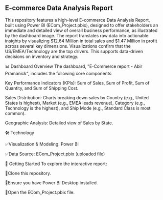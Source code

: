 E-commerce Data Analysis Report
-----------------------------------------------------------------------
This repository features a high-level E-commerce Data Analysis Report, built using Power BI (ECom_Project.pbix), designed to offer stakeholders an immediate and detailed view of overall business performance, as illustrated by the dashboard image. The report translates raw data into actionable insights by visualizing $12.64 Million in total sales and $1.47 Million in profit across several key dimensions. Visualizations confirm that the US/EMEA/Technology are the top drivers. This supports data-driven decisions on inventory and strategy.

📊 Dashboard Overview
The dashboard, "E-Commerce report - Abir Pramanick", includes the following core components:

Key Performance Indicators (KPIs): Sum of Sales, Sum of Profit, Sum of Quantity, and Sum of Shipping Cost.

Sales Distribution: Charts breaking down sales by Country (e.g., United States is highest), Market (e.g., EMEA leads revenue), Category (e.g., Technology is the highest), and Ship Mode (e.g., Standard Class is most common).

Geographic Analysis: Detailed view of Sales by State.

🛠️ Technology

✅Visualization & Modeling: Power BI

✅Data Source: ECom_Project.pbix (uploaded file)

🚀 Getting Started
To explore the interactive report:

🔵Clone this repository.

🔵Ensure you have Power BI Desktop installed.

🔵Open the ECom_Project.pbix file.
